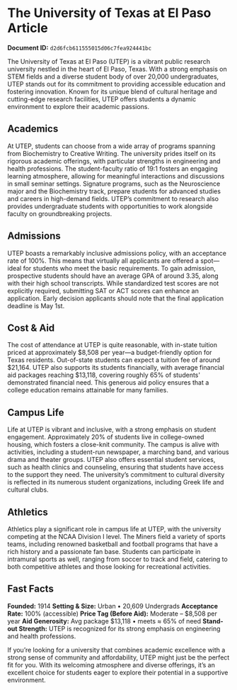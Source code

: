 # The University of Texas at El Paso Article

**Document ID:** `d2d6fcb611555015d06c7fea924441bc`

The University of Texas at El Paso (UTEP) is a vibrant public research university nestled in the heart of El Paso, Texas. With a strong emphasis on STEM fields and a diverse student body of over 20,000 undergraduates, UTEP stands out for its commitment to providing accessible education and fostering innovation. Known for its unique blend of cultural heritage and cutting-edge research facilities, UTEP offers students a dynamic environment to explore their academic passions.

## Academics
At UTEP, students can choose from a wide array of programs spanning from Biochemistry to Creative Writing. The university prides itself on its rigorous academic offerings, with particular strengths in engineering and health professions. The student-faculty ratio of 19:1 fosters an engaging learning atmosphere, allowing for meaningful interactions and discussions in small seminar settings. Signature programs, such as the Neuroscience major and the Biochemistry track, prepare students for advanced studies and careers in high-demand fields. UTEP’s commitment to research also provides undergraduate students with opportunities to work alongside faculty on groundbreaking projects.

## Admissions
UTEP boasts a remarkably inclusive admissions policy, with an acceptance rate of 100%. This means that virtually all applicants are offered a spot—ideal for students who meet the basic requirements. To gain admission, prospective students should have an average GPA of around 3.35, along with their high school transcripts. While standardized test scores are not explicitly required, submitting SAT or ACT scores can enhance an application. Early decision applicants should note that the final application deadline is May 1st.

## Cost & Aid
The cost of attendance at UTEP is quite reasonable, with in-state tuition priced at approximately $8,508 per year—a budget-friendly option for Texas residents. Out-of-state students can expect a tuition fee of around $21,164. UTEP also supports its students financially, with average financial aid packages reaching $13,118, covering roughly 65% of students' demonstrated financial need. This generous aid policy ensures that a college education remains attainable for many families.

## Campus Life
Life at UTEP is vibrant and inclusive, with a strong emphasis on student engagement. Approximately 20% of students live in college-owned housing, which fosters a close-knit community. The campus is alive with activities, including a student-run newspaper, a marching band, and various drama and theater groups. UTEP also offers essential student services, such as health clinics and counseling, ensuring that students have access to the support they need. The university’s commitment to cultural diversity is reflected in its numerous student organizations, including Greek life and cultural clubs.

## Athletics
Athletics play a significant role in campus life at UTEP, with the university competing at the NCAA Division I level. The Miners field a variety of sports teams, including renowned basketball and football programs that have a rich history and a passionate fan base. Students can participate in intramural sports as well, ranging from soccer to track and field, catering to both competitive athletes and those looking for recreational activities.

## Fast Facts
**Founded:** 1914
**Setting & Size:** Urban • 20,609 Undergrads
**Acceptance Rate:** 100% (accessible)
**Price Tag (Before Aid):** Moderate – $8,508 per year
**Aid Generosity:** Avg package $13,118 • meets ≈ 65% of need
**Stand-out Strength:** UTEP is recognized for its strong emphasis on engineering and health professions.

If you’re looking for a university that combines academic excellence with a strong sense of community and affordability, UTEP might just be the perfect fit for you. With its welcoming atmosphere and diverse offerings, it’s an excellent choice for students eager to explore their potential in a supportive environment.
